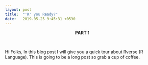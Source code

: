 ```yaml
---
layout: post
title:  "'R' you Ready?"
date:   2019-05-25 9:45:31 +0530
---
```


<center><p><strong>PART 1</strong></p></center>
<br>

Hi Folks,
In this blog post I will give you a quick tour about Rverse (R Language). This is going to be a long post so grab a cup of coffee.
